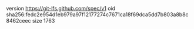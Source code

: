 version https://git-lfs.github.com/spec/v1
oid sha256:fedc2e954d1eb979a97f12177274c7671ca18f69dca5dd7b803a8b8c8462ceec
size 1763
